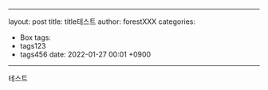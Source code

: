 
---
layout: post
title: title테스트
author: forestXXX
categories: 
- Box
tags:
- tags123
- tags456
date: 2022-01-27 00:01 +0900
---


테스트


<!-- 


![](https://raw.githubusercontent.com/forestavxxx/forestavxxx.github.io/main/_images/Liya%20Silver/Liya%20Silver1.jpg)


리야 실버(Liya Silver, 1999년 2월 25일 ~ )는 러시아의 모델이자 포르노 배우로 본명은 크리스티나 셰르비니나(러시아어: Кристина Щербинина)다.

마크다운으로 주석 처리 가능 -->